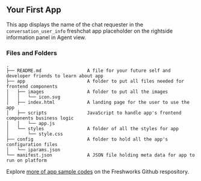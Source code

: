 ## Your First App

This app displays the name of the chat requester in the `conversation_user_info` freshchat app placeholder on the rightside information panel in Agent view.

  ### Files and Folders
    .
    ├── README.md                 A file for your future self and developer friends to learn about app
    ├── app                       A folder to put all files needed for frontend components
    │   ├── images                A folder to put all the images
    │   │   └── icon.svg
    │   ├── index.html            A landing page for the user to use the app
    │   ├── scripts               JavaScript to handle app's frontend components business logic
    │   │   └── app.js
    │   └── styles                A folder of all the styles for app
    │       └── style.css
    ├── config                    A folder to hold all the app's configuration files
    │   └── iparams.json
    └── manifest.json             A JSON file holding meta data for app to run on platform

Explore [more of app sample codes](https://github.com/freshworks/marketplace-sample-apps) on the Freshworks Github respository.
